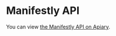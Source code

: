 # Manifestly API

You can view [the Manifestly API on Apiary](https://manifestlyapi.docs.apiary.io/).
